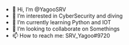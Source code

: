 - 👋 Hi, I’m @YagooSRV
- 👀 I’m interested in CyberSecurity and diving
- 🌱 I’m currently learning Python and IOT
- 💞️ I’m looking to collaborate on Somethings
- 📫 How to reach me: SRV_Yagoo#9720

<!---
YagooSRV/YagooSRV is a ✨ special ✨ repository because its `README.md` (this file) appears on your GitHub profile.
You can click the Preview link to take a look at your changes.
--->
